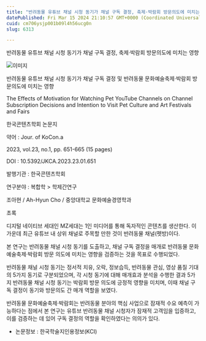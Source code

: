 ```yaml
---
title: "반려동물 유튜브 채널 시청 동기가 채널 구독 결정, 축제·박람회 방문의도에 미치는 영향"
datePublished: Fri Mar 15 2024 21:10:57 GMT+0000 (Coordinated Universal Time)
cuid: cm706ysjp001b09l4h56ucg0n
slug: 6313

---
```



반려동물 유튜브 채널 시청 동기가 채널 구독 결정, 축제·박람회 방문의도에 미치는 영향

![이미지](https://cdn.hashnode.com/res/hashnode/image/upload/v1739260786208/1b86448d-4897-494b-b700-156a0311b473.jpeg)

반려동물 유튜브 채널 시청 동기가 채널 구독 결정 및 반려동물 문화예술축제·박람회 방문의도에 미치는 영향

The Effects of Motivation for Watching Pet YouTube Channels on Channel Subscription Decisions and Intention to Visit Pet Culture and Art Festivals and Fairs

한국콘텐츠학회 논문지

약어 : Jour. of KoCon.a

2023, vol.23, no.1, pp. 651-665 (15 pages)

DOI : 10.5392/JKCA.2023.23.01.651

발행기관 : 한국콘텐츠학회

연구분야 : 복합학 > 학제간연구

조아현 / Ah-Hyun Cho / 중앙대학교 문화예술경영학과

초록

디지털 네이티브 세대인 MZ세대는 1인 미디어를 통해 독자적인 콘텐츠를 생산한다. 이 가운데 최근 유튜브 내 상위 채널로 주목할 만한 것이 반려동물 채널(펫방)이다.

본 연구는 반려동물 채널 시청 동기를 도출하고, 채널 구독 결정을 매개로 반려동물 문화예술축제·박람회 방문 의도에 미치는 영향을 검증하는 것을 목표로 수행되었다.

반려동물 채널 시청 동기는 정서적 치유, 오락, 정보습득, 반려동물 관심, 영상 품질 기대의 5가지 동기로 구분되었으며, 각 시청 동기에 대해 매개효과 분석을 수행한 결과 5가지 반려동물 채널 시청 동기는 박람회 방문 의도에 긍정적 영향을 미치며, 이때 채널 구독 결정이 동기와 방문의도 간 매개 역할을 보였다.

반려동물 문화예술축제·박람회는 반려동물 분야의 핵심 사업으로 잠재적 수요 예측이 가능하다는 점에서 본 연구는 유튜브 반려동물 채널 시청자가 잠재적 고객임을 입증하고, 이를 검증하는 데 있어 구독 결정의 역할을 확인하였다는 의의가 있다.

* 논문정보 : 한국학술지인용정보(KCI)